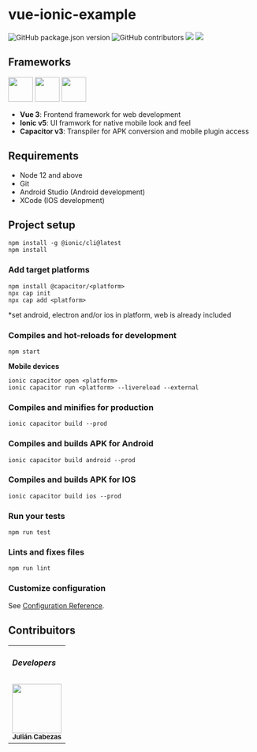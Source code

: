 # vue-ionic-example
<p float="left">
    <img alt="GitHub package.json version" src="https://img.shields.io/github/package-json/v/julian-lm-cabezas/vue-ionic-example">
    <img alt="GitHub contributors" src="https://img.shields.io/github/contributors/julian-lm-cabezas/vue-ionic-example">
    <img src="https://badges.pufler.dev/visits/julian-lm-cabezas/vue-ionic-example">
    <img src="https://badges.pufler.dev/created/julian-lm-cabezas/vue-ionic-example">
</p>

## Frameworks

<a href="https://v3.vuejs.org/" title="Vue"><img src="https://v3.vuejs.org/logo.png" width="50" height="50"/></a>
<a href="https://ionicframework.com/" title="Ionic"><img src="https://uxwing.com/wp-content/themes/uxwing/download/10-brands-and-social-media/ionic.png" width="50" height="50"/></a>
<a href="https://capacitorjs.com/" title="Capacitor"><img src="https://seeklogo.com/images/C/capacitor-logo-DF3634DD70-seeklogo.com.png" width="50" height="50"/></a>

- **Vue 3**: Frontend framework for web development
- **Ionic v5**: UI framwork for native mobile look and feel
- **Capacitor v3**: Transpiler for APK conversion and mobile plugin access

## Requirements

- Node 12 and above
- Git
- Android Studio (Android development)
- XCode (IOS development)

## Project setup
```
npm install -g @ionic/cli@latest
npm install
```

### Add target platforms
```
npm install @capacitor/<platform>
npx cap init
npx cap add <platform>
```
*set android, electron and/or ios in platform, web is already included

### Compiles and hot-reloads for development
```
npm start
```

**Mobile devices**
```
ionic capacitor open <platform>
ionic capacitor run <platform> --livereload --external

```

### Compiles and minifies for production
```
ionic capacitor build --prod
```

### Compiles and builds APK for Android
```
ionic capacitor build android --prod
```

### Compiles and builds APK for IOS
```
ionic capacitor build ios --prod
```

### Run your tests
```
npm run test
```

### Lints and fixes files
```
npm run lint
```

### Customize configuration
See [Configuration Reference](https://ionicframework.com/docs).



## Contribuitors

<table>
    <tr><td ><h5>Developers</h5></td></tr>
    <tr>
        <td align="center">
            <a href="https://github.com/julian-lm-cabezas">
                <img src="https://avatars.githubusercontent.com/u/53000155?s=64&v=4?s=100" width="100px;" alt=""/>
                <br /><sub><b>Julián Cabezas</b></sub>
            </a>
        </td>
    </tr>
</table>